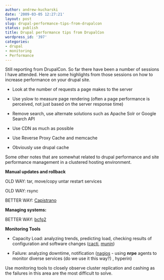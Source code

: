 ```yaml
---
author: andrew-kucharski
date: '2009-03-05 12:27:21'
layout: post
slug: drupal-performance-tips-from-drupalcon
status: publish
title: Drupal performance tips from DrupalCon
wordpress_id: '397'
categories:
- drupal
- monitoring
- Performance
---
```


Still reporting from DrupalCon. So far there have been a number of sessions I have attended. Here are some highlights from those sessions on how to increase performance on your drupal site.



	
  * Look at the number of requests a page makes to the server

	
  * Use yslow to measure page rendering (often a page performance is perceived, not just based on the server response time)



	
  * Remove search, use alternate solutions such as Apache Solr or Google Search API

	
  * Use CDN as much as possible

	
  * Use Reverse Proxy Cache and memcache

	
  * Obviously use drupal cache


Some other notes that are somewhat related to drupal performance and site performance management in a clustered hosting environment.

**Manual updates and rollback**

OLD WAY: tar, move/copy untar restart services

OLD WAY: rsync

BETTER WAY: [Capistrano ](http://www.capify.org/)

**Managing systems:**

BETTER WAY: [bcfg2](http://trac.mcs.anl.gov/projects/bcfg2)

**Monitoring Tools**



	
  * Capacity Load: analyzing trends, predicting load, checking results of configuration and software changes ([cacti](http://www.cacti.net/), [munin](http://munin.projects.linpro.no/))

	
  * Failure: analyzing downtime, notification ([nagios](http://www.nagios.org/) - using **nrpe** agents to monitor diverse services (do we use it this way?) , hyperin)


Use monitoring tools to closely observe cluster replication and cashing as the failures in this area are the most difficult to solve.
